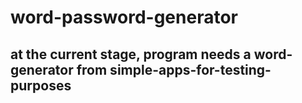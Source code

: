 # word-password-generator

## at the current stage, program needs a word-generator from simple-apps-for-testing-purposes
